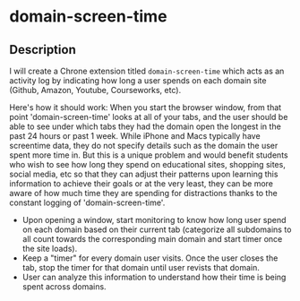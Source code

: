 # domain-screen-time

## Description
I will create a Chrone extension titled `domain-screen-time` which acts as an activity log by indicating how long a user spends on each domain site (Github, Amazon, Youtube, Courseworks, etc).

Here's how it should work:
When you start the browser window, from that point 'domain-screen-time' looks at all of your tabs, and the user should be able to see under which tabs they had the domain open the longest in the past 24 hours or past 1 week. While iPhone and Macs typically have screentime data, they do not specify details such as the domain the user spent more time in. But this is a unique problem and would benefit students who wish to see how long they spend on educational sites, shopping sites, social media, etc so that they can adjust their patterns upon learning this information to achieve their goals or at the very least,
they can be more aware of how much time they are spending for distractions thanks to the constant logging of 'domain-screen-time'.  

- Upon opening a window, start monitoring to know how long user spend on each domain based on their current tab 
(categorize all subdomains to all count towards the corresponding main domain and start timer once the site loads).
- Keep a "timer" for every domain user visits. Once the user closes the tab, stop the timer for that domain until user revists that domain.
- User can analyze this information to understand how their time is being spent across domains. 
